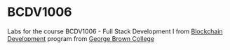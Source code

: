 # BCDV1006

Labs for the course BCDV1006 - Full Stack Development I from [Blockchain Development](https://www.georgebrown.ca/programs/blockchain-development-program-t175/) program from [George Brown College](https://www.georgebrown.ca)
